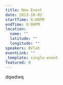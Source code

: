 ```yaml
---
title: New Event
date: 2013-10-02
startTime: 8:00PM
endTime: 9:00PM
location:
  name: ""
  latitude: ""
  longitude: ""
speakers: BVlah
eventLink: ""
_template: single-event
featured: 0
---
```

dqwdwq
